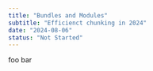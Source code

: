 ```yaml
---
title: "Bundles and Modules"
subtitle: "Efficienct chunking in 2024"
date: "2024-08-06"
status: "Not Started"
---
```


foo bar
